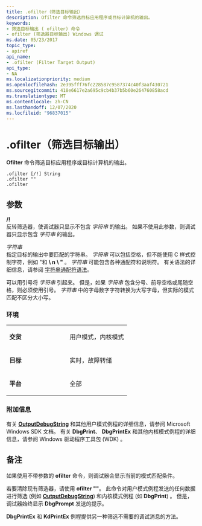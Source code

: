 ```yaml
---
title: .ofilter（筛选目标输出）
description: Ofilter 命令筛选目标应用程序或目标计算机的输出。
keywords:
- 筛选目标输出 ( ofilter) 命令
- ofilter (筛选器目标输出) Windows 调试
ms.date: 05/23/2017
topic_type:
- apiref
api_name:
- .ofilter (Filter Target Output)
api_type:
- NA
ms.localizationpriority: medium
ms.openlocfilehash: 2e395fff76fc228587c9587374c40f3aaf430721
ms.sourcegitcommit: 418e6617e2a695c9cb4b37b5b60e264760858acd
ms.translationtype: MT
ms.contentlocale: zh-CN
ms.lasthandoff: 12/07/2020
ms.locfileid: "96837015"
---
```

# <a name="ofilter-filter-target-output"></a>.ofilter（筛选目标输出）


**Ofilter** 命令筛选目标应用程序或目标计算机的输出。

```dbgcmd
.ofilter [/!] String 
.ofilter "" 
.ofilter 
```

## <a name="span-idddk_meta_filter_target_output_dbgspanspan-idddk_meta_filter_target_output_dbgspanparameters"></a><span id="ddk_meta_filter_target_output_dbg"></span><span id="DDK_META_FILTER_TARGET_OUTPUT_DBG"></span>参数


<span id="_______________"></span> **/!**   
反转筛选器，使调试器只显示不包含 *字符串* 的输出。 如果不使用此参数，则调试器只显示包含 *字符串* 的输出。

<span id="_______String______"></span><span id="_______string______"></span><span id="_______STRING______"></span>*字符串*   
指定目标的输出中要匹配的字符串。 *字符串* 可以包括空格，但不能使用 C 样式控制字符，例如 "和 **\\ n** **\\ "** 。 *字符串* 可能包含各种通配符和说明符。 有关语法的详细信息，请参阅 [字符串通配符语法](string-wildcard-syntax.md)。

可以用引号将 *字符串* 引起来。 但是，如果 *字符串* 包含分号、前导空格或尾随空格，则必须使用引号。 *字符串* 中的字母数字字符转换为大写字母，但实际的模式匹配不区分大小写。

### <a name="span-idenvironmentspanspan-idenvironmentspanspan-idenvironmentspanenvironment"></a><span id="Environment"></span><span id="environment"></span><span id="ENVIRONMENT"></span>环境

<table>
<colgroup>
<col width="50%" />
<col width="50%" />
</colgroup>
<tbody>
<tr class="odd">
<td align="left"><p><strong>交货</strong></p></td>
<td align="left"><p>用户模式，内核模式</p></td>
</tr>
<tr class="even">
<td align="left"><p><strong>目标</strong></p></td>
<td align="left"><p>实时，故障转储</p></td>
</tr>
<tr class="odd">
<td align="left"><p><strong>平台</strong></p></td>
<td align="left"><p>全部</p></td>
</tr>
</tbody>
</table>

 

### <a name="span-idadditional_informationspanspan-idadditional_informationspanspan-idadditional_informationspanadditional-information"></a><span id="Additional_Information"></span><span id="additional_information"></span><span id="ADDITIONAL_INFORMATION"></span>附加信息

有关 [**OutputDebugString**](/windows/win32/api/debugapi/nf-debugapi-outputdebugstringw) 和其他用户模式例程的详细信息，请参阅 Microsoft Windows SDK 文档。 有关 **DbgPrint**、 **DbgPrintEx** 和其他内核模式例程的详细信息，请参阅 Windows 驱动程序工具包 (WDK) 。

<a name="remarks"></a>备注
-------

如果使用不带参数的 **ofilter** 命令，则调试器会显示当前的模式匹配条件。

若要清除现有筛选器，请使用 **ofilter ""**。 此命令对用户模式例程发送的任何数据进行筛选 (例如 [**OutputDebugString**](/windows/win32/api/debugapi/nf-debugapi-outputdebugstringw)) 和内核模式例程 (如 **DbgPrint**) 。 但是，调试器始终显示 **DbgPrompt** 发送的提示。

**DbgPrintEx** 和 **KdPrintEx** 例程提供另一种筛选不需要的调试消息的方法。

 

